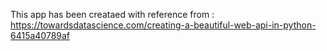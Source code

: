 This app has been creataed with reference from : https://towardsdatascience.com/creating-a-beautiful-web-api-in-python-6415a40789af